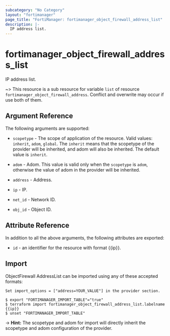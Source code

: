```yaml
---
subcategory: "No Category"
layout: "fortimanager"
page_title: "FortiManager: fortimanager_object_firewall_address_list"
description: |-
  IP address list.
---
```


# fortimanager_object_firewall_address_list
IP address list.

~> This resource is a sub resource for variable `list` of resource `fortimanager_object_firewall_address`. Conflict and overwrite may occur if use both of them.



## Argument Reference


The following arguments are supported:

* `scopetype` - The scope of application of the resource. Valid values: `inherit`, `adom`, `global`. The `inherit` means that the scopetype of the provider will be inherited, and adom will also be inherited. The default value is `inherit`.
* `adom` - Adom. This value is valid only when the `scopetype` is `adom`, otherwise the value of adom in the provider will be inherited.
* `address` - Address.

* `ip` - IP.
* `net_id` - Network ID.
* `obj_id` - Object ID.


## Attribute Reference

In addition to all the above arguments, the following attributes are exported:
* `id` - an identifier for the resource with format {{ip}}.

## Import

ObjectFirewall AddressList can be imported using any of these accepted formats:
```
Set import_options = ["address=YOUR_VALUE"] in the provider section.

$ export "FORTIMANAGER_IMPORT_TABLE"="true"
$ terraform import fortimanager_object_firewall_address_list.labelname {{ip}}
$ unset "FORTIMANAGER_IMPORT_TABLE"
```
-> **Hint:** The scopetype and adom for import will directly inherit the scopetype and adom configuration of the provider.
